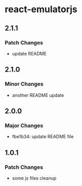 # react-emulatorjs

## 2.1.1

### Patch Changes

- update README

## 2.1.0

### Minor Changes

- another README update

## 2.0.0

### Major Changes

- fbe1b34: update README file

## 1.0.1

### Patch Changes

- some js files cleanup
